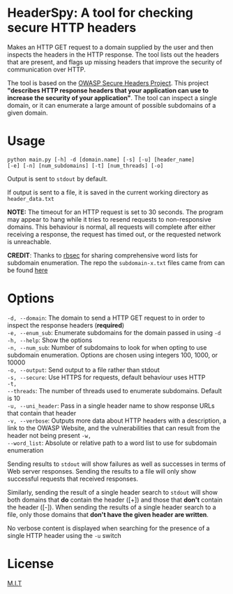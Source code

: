 # HeaderSpy: A tool for checking secure HTTP headers

Makes an HTTP GET request to a domain supplied by the user and then inspects the headers in the HTTP response. The tool 
lists out the headers that are present, and flags up missing headers that improve the security of communication over HTTP.

The tool is based on the <a href="https://owasp.org/www-project-secure-headers/">OWASP Secure Headers Project</a>. This
project **"describes HTTP response headers that your application can use to increase the security of your application"**.
The tool can inspect a single domain, or it can enumerate a large amount of possible subdomains of a given domain.

# Usage

<code>python main.py [-h] -d [domain.name] [-s] [-u] [header_name] [-e] [-n] [num_subdomains] [-t] [num_threads] [-o]</code>

Output is sent to <code>stdout</code> by default.

If output is sent to a file, it is saved in the current working directory as <code>header_data.txt</code>

**NOTE:** The timeout for an HTTP request is set to 30 seconds. The program may appear to hang while it tries to 
resend requests to non-responsive domains. This behaviour is normal, all requests will complete after either receiving 
a response, the request has timed out, or the requested network is unreachable. 

**CREDIT**: Thanks to <a href="https://github.com/rbsec/" target="_blank" rel="noopener noreferrer">rbsec</a> for 
sharing comprehensive word lists for subdomain enumeration. The repo the <code>subdomain-x.txt</code> files came 
from can be found <a href="https://github.com/rbsec/dnscan" target="_blank" rel="noopener noreferrer">here</a>

# Options

<code>-d, --domain</code>: The domain to send a HTTP GET request to in order to inspect the response headers (**required**)
</br>
<code>-e, --enum_sub</code>: Enumerate subdomains for the domain passed in using <code>-d</code> 
</br>
<code>-h, --help</code>: Show the options
</br>
<code>-n, --num_sub</code>: Number of subdomains to look for when opting to use subdomain enumeration. Options are 
chosen using integers 100, 1000, or 10000
</br>
<code>-o, --output</code>: Send output to a file rather than stdout
</br>
<code>-s, --secure</code>: Use HTTPS for requests, default behaviour uses HTTP 
</br>
<code>-t, --threads</code>: The number of threads used to enumerate subdomains. Default is 10
</br>
<code>-u, --uni_header</code>: Pass in a single header name to show response URLs that contain that header
</br>
<code>-v, --verbose</code>: Outputs more data about HTTP headers with a description, a link to the OWASP Website, and
the vulnerabilities that can result from the header not being present
<code>-w, --word_list</code>: Absolute or relative path to a word list to use for subdomain enumeration
</br>

Sending results to <code>stdout</code> will show failures as well as successes in terms of Web server responses.
Sending the results to a file will only show successful requests that received responses.

Similarly, sending the result of a single header search to <code>stdout</code> will show both domains that **do** 
contain the header ([+]) and those that **don't** contain the header ([-]). When sending the results of a single 
header search to a file, only those domains that **don't have the given header are written**.

No verbose content is displayed when searching for the presence of a single HTTP header using the <code>-u</code> switch

# License

<a href="https://github.com/sedexdev/header_spy/blob/main/LICENSE">M.I.T</a>
